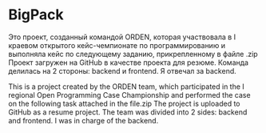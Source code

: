 # BigPack

Это проект, созданный командой ORDEN, которая участвовала в I краевом открытого кейс-чемпионате по программированию и выполняла кейс по следующему заданию, прикрепленному в файле .zip
Проект загружен на GitHub в качестве проекта для резюме. Команда делилась на 2 стороны: backend и frontend. Я отвечал за backend.

This is a project created by the ORDEN team, which participated in the I regional Open Programming Case Championship and performed the case on the following task attached in the file.zip
The project is uploaded to GitHub as a resume project. The team was divided into 2 sides: backend and frontend. I was in charge of the backend.
